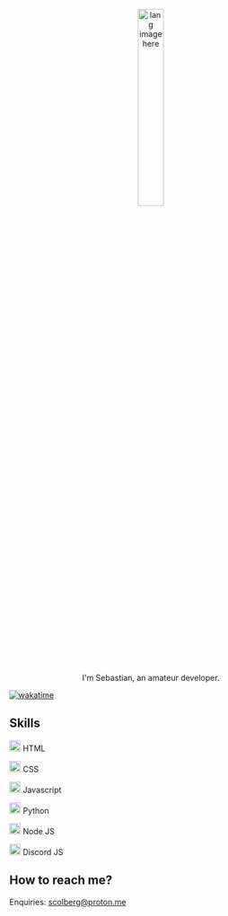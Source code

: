 <p align="center"><img width="30%" src="https://github.com/alansmathew/alansmathew/raw/master/lang.gif" alt="lang image here" /></p>

<p align="center">I'm Sebastian, an amateur developer.</p>

[![wakatime](https://wakatime.com/badge/user/f175f13d-3630-40ba-92dd-e97a5ac458ea.svg)](https://wakatime.com/@f175f13d-3630-40ba-92dd-e97a5ac458ea)

## Skills
<img width="20" src="https://external-content.duckduckgo.com/iu/?u=https%3A%2F%2Flogos-download.com%2Fwp-content%2Fuploads%2F2017%2F07%2FHTML5_badge.png&f=1&nofb=1" /> HTML

<img width="20" src="https://www.vectorlogo.zone/logos/w3_css/w3_css-icon.svg" /> CSS 

<img width="20" src="https://upload.wikimedia.org/wikipedia/commons/thumb/9/99/Unofficial_JavaScript_logo_2.svg/640px-Unofficial_JavaScript_logo_2.svg.png" /> Javascript

<img width="20" src="https://external-content.duckduckgo.com/iu/?u=https%3A%2F%2Flogos-download.com%2Fwp-content%2Fuploads%2F2016%2F10%2FPython_logo_icon.png&f=1&nofb=1" /> Python

<img width="20" src="https://upload.wikimedia.org/wikipedia/commons/thumb/d/d9/Node.js_logo.svg/1280px-Node.js_logo.svg.png" /> Node JS

<img width="20" src="https://discord.js.org/android-chrome-192x192.png" /> Discord JS

## How to reach me?
Enquiries: scolberg@proton.me

